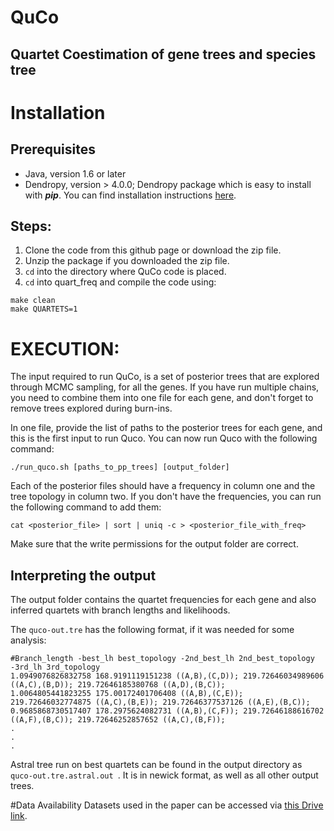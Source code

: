# QuCo
## Quartet Coestimation of gene trees and species tree 
# Installation
## Prerequisites

* Java, version 1.6 or later 
* Dendropy, version > 4.0.0; Dendropy package which is easy to install with ***pip***. You can find installation instructions [here](https://dendropy.org).

## Steps:

1. Clone the code from this github page or download the zip file.
2. Unzip the package if you downloaded the zip file.
3. `cd` into the directory where QuCo code is placed. 
4. `cd` into quart_freq and compile the code using:

```
make clean
make QUARTETS=1
```


# EXECUTION:
The input required to run QuCo, is a set of posterior trees that are explored through MCMC sampling, for all the genes. If you have run multiple chains, you need to combine them into one file for each gene, and don't forget to remove trees explored during burn-ins.

In one file, provide the list of paths to the posterior trees for each gene, and this is the first input to run Quco. You can now run Quco with the following command:

```
./run_quco.sh [paths_to_pp_trees] [output_folder]
```
Each of the posterior files should have a frequency in column one and the tree topology in column two. If you don't have the frequencies, you can run the following command to add them:

```
cat <posterior_file> | sort | uniq -c > <posterior_file_with_freq>
```
Make sure that the write permissions for the output folder are correct.

## Interpreting the output
The output folder contains the quartet frequencies for each gene and also inferred quartets with branch lengths and likelihoods.

The `quco-out.tre` has the following format, if it was needed for some analysis:

```
#Branch_length -best_lh best_topology -2nd_best_lh 2nd_best_topology -3rd_lh 3rd_topology
1.0949076826832758 168.9191119151238 ((A,B),(C,D)); 219.72646034989606 ((A,C),(B,D)); 219.72646185380768 ((A,D),(B,C));
1.0064805441823255 175.00172401706408 ((A,B),(C,E)); 219.72646032774875 ((A,C),(B,E)); 219.72646377537126 ((A,E),(B,C));
0.9685868730517407 178.2975624082731 ((A,B),(C,F)); 219.72646188616702 ((A,F),(B,C)); 219.72646252857652 ((A,C),(B,F));
.
.
.
```
Astral tree run on best quartets can be found in the output directory as `quco-out.tre.astral.out `. It is in newick format, as well as all other output trees.

#Data Availability
Datasets used in the paper can be accessed via [this Drive link](https://drive.google.com/drive/folders/1l3IoZhDHo8cdq_apDshfoAvwa-qJlD1f?usp=sharing).






